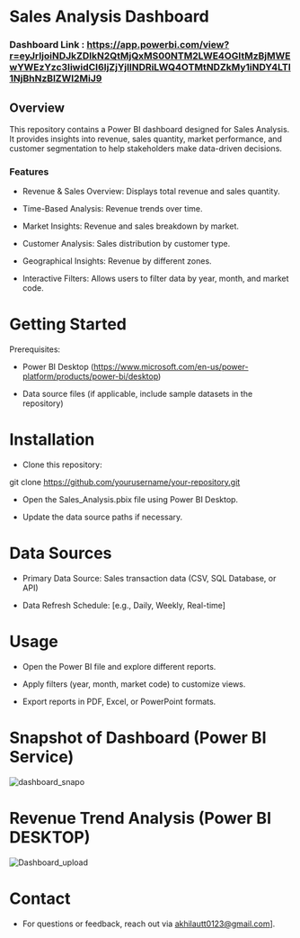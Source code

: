 # Sales Analysis Dashboard

### Dashboard Link : https://app.powerbi.com/view?r=eyJrIjoiNDJkZDlkN2QtMjQxMS00NTM2LWE4OGItMzBjMWEwYWEzYzc3IiwidCI6IjZjYjllNDRiLWQ4OTMtNDZkMy1iNDY4LTI1NjBhNzBlZWI2MiJ9

## Overview

This repository contains a Power BI dashboard designed for Sales Analysis. It provides insights into revenue, sales quantity, market performance, and customer segmentation to help stakeholders make data-driven decisions.


### Features

- Revenue & Sales Overview: Displays total revenue and sales quantity.

- Time-Based Analysis: Revenue trends over time.

- Market Insights: Revenue and sales breakdown by market.

- Customer Analysis: Sales distribution by customer type.

- Geographical Insights: Revenue by different zones.

- Interactive Filters: Allows users to filter data by year, month, and market code.
 
# Getting Started
Prerequisites: 
- Power BI Desktop (https://www.microsoft.com/en-us/power-platform/products/power-bi/desktop)

- Data source files (if applicable, include sample datasets in the repository)
# Installation
- Clone this repository:

 git clone https://github.com/yourusername/your-repository.git

- Open the Sales_Analysis.pbix file using Power BI Desktop.

- Update the data source paths if necessary.
# Data Sources

- Primary Data Source: Sales transaction data (CSV, SQL Database, or API)

- Data Refresh Schedule: [e.g., Daily, Weekly, Real-time]

# Usage

- Open the Power BI file and explore different reports.

- Apply filters (year, month, market code) to customize views.

- Export reports in PDF, Excel, or PowerPoint formats.
 
# Snapshot of Dashboard (Power BI Service)

![dashboard_snapo](https://github.com/user-attachments/assets/56651116-bfb7-4872-a2db-591336debf9c)

 
 # Revenue Trend Analysis (Power BI DESKTOP)

 
![Dashboard_upload](https://github.com/user-attachments/assets/45d88072-29a9-422a-9093-9fbf65c5c855)

# Contact
- For questions or feedback, reach out via akhilautt0123@gmail.com].
